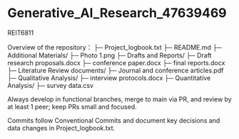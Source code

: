 # Generative_AI_Research_47639469
REIT6811

Overview of the repository：
├─ Project_logbook.txt
├─ README.md
├─ Additional Materials/
  ├─ Photo 1.png
├─ Drafts and Reports/
  ├─ Draft research proposals.docx
  ├─ conference paper.docx
  ├─ final reports.docx
├─ Literature Review documents/
  ├─ Journal and conference articles.pdf
├─ Qualitative Analysis/
  ├─ interview protocols.docx
├─ Quantitative Analysis/
  ├─ survey data.csv


Always develop in functional branches, merge to main via PR, and review by at least 1 peer; keep PRs small and focused.

Commits follow Conventional Commits and document key decisions and data changes in Project_logbook.txt.